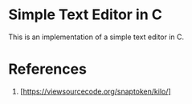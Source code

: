 # Simple Text Editor in C

This is an implementation of a simple text editor in C.

# References

1. [https://viewsourcecode.org/snaptoken/kilo/]
